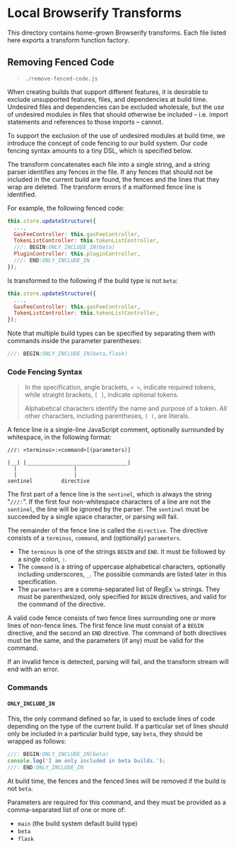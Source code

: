 # Local Browserify Transforms

This directory contains home-grown Browserify transforms.
Each file listed here exports a transform function factory.

## Removing Fenced Code

> `./remove-fenced-code.js`

When creating builds that support different features, it is desirable to exclude
unsupported features, files, and dependencies at build time. Undesired files and
dependencies can be excluded wholesale, but the _use_ of undesired modules in
files that should otherwise be included – i.e. import statements and references
to those imports – cannot.

To support the exclusion of the use of undesired modules at build time, we
introduce the concept of code fencing to our build system. Our code fencing
syntax amounts to a tiny DSL, which is specified below.

The transform concatenates each file into a single string, and a string parser
identifies any fences in the file. If any fences that should not be included in
the current build are found, the fences and the lines that they wrap are
deleted. The transform errors if a malformed fence line is identified.

For example, the following fenced code:

```javascript
this.store.updateStructure({
  ...,
  GasFeeController: this.gasFeeController,
  TokenListController: this.tokenListController,
  ///: BEGIN:ONLY_INCLUDE_IN(beta)
  PluginController: this.pluginController,
  ///: END:ONLY_INCLUDE_IN
});
```

Is transformed to the following if the build type is not `beta`:

```javascript
this.store.updateStructure({
  ...,
  GasFeeController: this.gasFeeController,
  TokenListController: this.tokenListController,
});
```

Note that multiple build types can be specified by separating them with
commands inside the parameter parentheses:

```javascript
///: BEGIN:ONLY_INCLUDE_IN(beta,flask)
```

### Code Fencing Syntax

> In the specification, angle brackets, `< >`, indicate required tokens, while
> straight brackets, `[ ]`, indicate optional tokens.
>
> Alphabetical characters identify the name and purpose of a token. All other
> characters, including parentheses, `( )`, are literals.

A fence line is a single-line JavaScript comment, optionally surrounded by
whitespace, in the following format:

```text
///: <terminus>:<command>[(parameters)]

|__| |________________________________|
  |                  |
  |                  |
sentinel         directive
```

The first part of a fence line is the `sentinel`, which is always the string
"`///:`". If the first four non-whitespace characters of a line are not the
`sentinel`, the line will be ignored by the parser. The `sentinel` must be
succeeded by a single space character, or parsing will fail.

The remainder of the fence line is called the `directive`.
The directive consists of a `terminus`, `command`, and (optionally) `parameters`.

- The `terminus` is one of the strings `BEGIN` and `END`. It must be followed by
  a single colon, `:`.
- The `command` is a string of uppercase alphabetical characters, optionally
  including underscores, `_`. The possible commands are listed later in this
  specification.
- The `parameters` are a comma-separated list of RegEx `\w` strings. They must
  be parenthesized, only specified for `BEGIN` directives, and valid for the
  command of the directive.

A valid code fence consists of two fence lines surrounding one or more lines of
non-fence lines. The first fence line must consist of a `BEGIN` directive, and
the second an `END` directive. The command of both directives must be the same,
and the parameters (if any) must be valid for the command.

If an invalid fence is detected, parsing will fail, and the transform stream
will end with an error.

### Commands

#### `ONLY_INCLUDE_IN`

This, the only command defined so far, is used to exclude lines of code
depending on the type of the current build. If a particular set of lines should
only be included in a particular build type, say `beta`, they should be wrapped
as follows:

```javascript
///: BEGIN:ONLY_INCLUDE_IN(beta)
console.log('I am only included in beta builds.');
///: END:ONLY_INCLUDE_IN
```

At build time, the fences and the fenced lines will be removed if the build is
not `beta`.

Parameters are required for this command, and they must be provided as a
comma-separated list of one or more of:

- `main` (the build system default build type)
- `beta`
- `flask`
